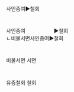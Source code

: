 <link rel="stylesheet" href="../_res/darkmode.css">  

사인증여▶<span class="r">철회</span>  
#
사인증여ㅤㅤㅤㅤㅤㅤ▶<span class="r">철회</span>  
ㄴ비불서면사인증여▶<span class="r">철회</span>  


#
비불서면
서면
#
유증철회
철회